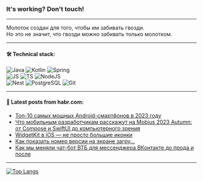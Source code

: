 ### It's working? Don't touch!

---
Молоток создан для того, чтобы им забивать гвозди. <br>
Но это не значит, что гвозди можно забивать только молотком.

---

#### 🛠️ Technical stack:

![Java](https://img.shields.io/badge/Java-informational?logo=Oracle&style=flat&logoColor=white&color=FF4500)
![Kotlin](https://img.shields.io/badge/Kotlin-informational?logo=Kotlin&style=flat&logoColor=white&color=774D97)
![Spring](https://img.shields.io/badge/SpringBoot-informational?logo=SpringBoot&style=flat&logoColor=white&color=6DB33F) <br>
![JS](https://img.shields.io/badge/JS-informational?logo=javaScript&style=flat&logoColor=black&color=F7Df1E)
![TS](https://img.shields.io/badge/TypeScript-informational?logo=typeScript&style=flat&logoColor=black&color=0667A8)
![NodeJS](https://img.shields.io/badge/NodeJS-informational?logo=node.js&style=flat&logoColor=white&color=70A760) <br>
![Nest](https://img.shields.io/badge/NestJS-informational?logo=NestJS&style=flat&logoColor=white&color=E0234E)
![PostgreSQL](https://img.shields.io/badge/PostgreSQL-informational?logo=PostgreSQL&style=flat&logoColor=white&color=DAA520)
![Git](https://img.shields.io/badge/Git-informational?logo=git&style=flat&logoColor=white&color=778899)

___

#### 💬 Latest posts from habr.com:

<!-- BLOG-POST-LIST:START -->
- [Топ-10 самых мощных Android-смартфонов в 2023 году](https://habr.com/ru/companies/ru_mts/articles/767374/?utm_source=habrahabr&utm_medium=rss&utm_campaign=767374)
- [Что мобильным разработчикам расскажут на Mobius 2023 Autumn: от Compose и SwiftUI до компьютерного зрения](https://habr.com/ru/companies/jugru/articles/765850/?utm_source=habrahabr&utm_medium=rss&utm_campaign=765850)
- [WidgetKit в iOS — не просто большие иконки](https://habr.com/ru/companies/surfstudio/articles/767332/?utm_source=habrahabr&utm_medium=rss&utm_campaign=767332)
- [Как показать номер версии на экране загру…](https://habr.com/ru/articles/767276/?utm_source=habrahabr&utm_medium=rss&utm_campaign=767276)
- [Как мы меняли чат-бот ВТБ для мессенджера ВКонтакте до прода и после](https://habr.com/ru/companies/vtb/articles/765362/?utm_source=habrahabr&utm_medium=rss&utm_campaign=765362)
<!-- BLOG-POST-LIST:END -->

---
[![Top Langs](https://github-readme-stats-git-master-advtsetting-gmailcom.vercel.app/api/top-langs/?username=zloylis&langs_count=10&hide_title=false&title_color=e6edf3&size_weight=0.5&count_weight=0.5&layout=compact&hide_border=true&theme=dracula)](https://github.com/zloylis)

<!-- ![GitHub stats](https://github-readme-stats-git-master-advtsetting-gmailcom.vercel.app/api?username=zloylis&show_icons=true&hide_border=true&theme=dracula&hide_title=true&include_all_commits=true&count_private=true&hide=contribs&hide_rank=true) -->
